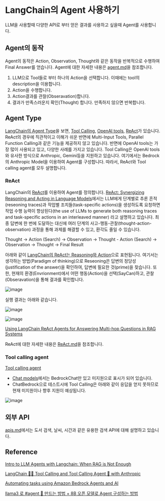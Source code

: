 # LangChain의 Agent 사용하기

LLM을 사용할때 다양한 API로 부터 얻은 결과를 사용하고 싶을때 Agent를 사용합니다.

## Agent의 동작

Agent의 동작은 Action, Observation, Thought와 같은 동작을 반복적으로 수행하여 Final Answer를 얻습니다. Agent에 대한 자세한 내용은 [agent.md](./agent.md)을 참조합니다.

1) LLM으로 Tool들로 부터 하나의 Action을 선택합니다. 이때에는 tool의 description을 이용합니다.
2) Action을 수행합니다.
3) Action결과를 관찰(Obseravation)합니다.
4) 결과가 만족스러운지 확인(Thought) 합니다. 만족하지 않으면 반복합니다.



## Agent Type

[LangChain의 Agent Type](https://python.langchain.com/v0.1/docs/modules/agents/agent_types/)을 보면, [Tool Calling](https://python.langchain.com/v0.1/docs/modules/agents/agent_types/tool_calling/), [OpenAI tools](https://python.langchain.com/v0.1/docs/modules/agents/agent_types/openai_tools/), [ReAct](https://python.langchain.com/v0.1/docs/modules/agents/agent_types/react/)가 있습니다. ReAct의 경우에 직관적이고 이해가 쉬운 반면에 Multi-Input Tools, Parallel Function Calling과 같은 기능을 제공하지 않고 있습니다. 반면에 OpenAI tools는 가장 많이 사용되고 있고, 다양한 사례를 가지고 있습니다. Tool Calling은 OpenAI tools와 유사한 방식으로 Anthropic, Gemini등을 지원하고 있습니다. 여기에서는 Bedrock의 Anthropic Model을 이용하여 Agent를 구성합니다. 따라서, ReAct와 Tool calling agent를 모두 설명합니다. 

### ReAct

LangChain의 [ReAct](https://python.langchain.com/v0.1/docs/modules/agents/agent_types/react/)를 이용하여 Agent를 정의합니다. [ReAct: Synergizing Reasoning and Acting in Language Models](https://arxiv.org/abs/2210.03629)에서는 LLM에게 단계별로 추론 흔적(reseoning traces)과 작업별 조치들(task-specific actions)을 생성하도록 요청하면 작업 수행 능력이 향상된다(the use of LLMs to generate both reasoning traces and task-specific actions in an interleaved manner) 라고 설명하고 있습니다. 최종 답변에 한 번에 도달하는 대신에 여러 단계의 사고-행동-관찰(thought-action-observation) 과정을 통해 과제를 해결할 수 있고, 환각도 줄일 수 있습니다.

Thought -> Action (Search) -> Observation -> Thought - Action (Search) -> Observation -> Thought -> Final Result

아래와 같이 [LangChain의 ReAct는 Reasoning와 Action](https://www.youtube.com/watch?v=Eug2clsLtFs)으로 표현됩니다. 여기서는 생각하는 방법(Paradigm of thinking)으로 Reseoning은 답변의 정당성(justification of the answer)을 확인하여, 답변에 필요한 것(prime)을 찾습니다. 또한, 현재의 환경(Envrionment)에서 어떤 행동(Action)을 선택(SayCan)하고, 관찰(Obseravation)을 통해 결과를 확인합니다.  

![image](https://github.com/kyopark2014/llm-agent/assets/52392004/f75501fd-d3d5-4a3f-9b6c-42b5466bb3f9)

실행 결과는 아래와 같습니다.

![image](https://github.com/kyopark2014/llm-agent/assets/52392004/4b2f79cc-6782-4c44-b594-1c5f22472dc7)

![image](https://github.com/kyopark2014/llm-agent/assets/52392004/69ff3e46-ec3e-4ba1-9f10-380b31554f15)


[Using LangChain ReAct Agents for Answering Multi-hop Questions in RAG Systems](https://towardsdatascience.com/using-langchain-react-agents-for-answering-multi-hop-questions-in-rag-systems-893208c1847e)


ReAct에 대한 자세한 내용은 [ReAct.md](./ReAct.md)을 참조합니다.


### Tool calling agent

[Tool calling agent](https://python.langchain.com/v0.1/docs/modules/agents/agent_types/tool_calling/)


- [Chat models](https://python.langchain.com/v0.1/docs/integrations/chat/)에서는 BedrockChat만 있고 미지원으로 표시가 되어 있습니다.
- ChatBedrock으로 테스트시에 Tool Calling은 아래와 같이 응답을 얻지 못하므로 현재 미지원이나 향후 지원이 예상됩니다.

![image](https://github.com/kyopark2014/llm-agent/assets/52392004/86364b1b-0f52-4faa-b370-dd6660d4974f)


## 외부 API 

[apis.md](./apis.md)에서는 도서 검색, 날씨, 시간과 같은 유용한 검색 API에 대해 설명하고 있습니다.



## Reference

[Intro to LLM Agents with Langchain: When RAG is Not Enough](https://towardsdatascience.com/intro-to-llm-agents-with-langchain-when-rag-is-not-enough-7d8c08145834)

[LangChain 🦜️🔗 Tool Calling and Tool Calling Agent 🤖 with Anthropic](https://medium.com/@dminhk/langchain-%EF%B8%8F-tool-calling-and-tool-calling-agent-with-anthropic-467b0fb58980)

[Automating tasks using Amazon Bedrock Agents and AI](https://blog.serverlessadvocate.com/automating-tasks-using-amazon-bedrock-agents-and-ai-4b6fb8856589)

[llama3 로 #agent 🤖 만드는 방법 + 8B 오픈 모델로 Agent 구성하는 방법](https://www.youtube.com/watch?app=desktop&v=04MM0PXv2Fk)
